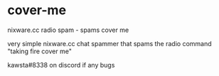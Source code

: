 # cover-me
nixware.cc radio spam - spams cover me


very simple nixware.cc chat spammer that spams the radio command "taking fire cover me"

kawsta#8338 on discord if any bugs
